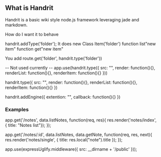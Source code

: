 ## What is Handrit
Handrit is a basic wiki style node.js framework leveraging jade and markdown.


How do I want it to behave

handrit.addType('folder');
	It does
		new Class Item('folder')
	function list"new item"
	function get"new item"

You add
route.get('folder', handrit.type('folder'))

-- Not used currently --
app.use(handrit.type({
  src: "",
  render: function(){},
  renderList: function(){},
  renderItem: function(){}
}))

handrit.type({
  src: "",
  render: function(){},
  renderList: function(){},
  renderItem: function(){}
})

handrit.addEngine({
  extention: "",
  callback: function(){}
})

### Examples

app.get('/notes', data.listNotes, function(req, res){
  res.render('notes/index', { title: "Notes list"});
});

app.get('/notes/:id', data.listNotes, data.getNote, function(req, res, next){
  res.render('notes/single', { title: res.local("note").title });
});

app.use(expressUglify.middleware({ src: __dirname + '/public' }));
